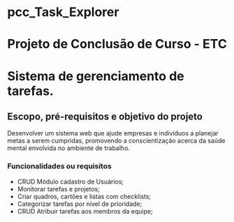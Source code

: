 # pcc_Task_Explorer

# Projeto de Conclusão de Curso - ETC
# Sistema de gerenciamento de tarefas.

## Escopo, pré-requisitos e objetivo do projeto

Desenvolver um sistema web que ajude empresas e indivíduos a planejar metas a serem cumpridas, promovendo a conscientização acerca da saúde mental envolvida no ambiente de trabalho.

### Funcionalidades ou requisítos

- CRUD Módulo cadastro de Usuários;
- Monitorar tarefas e projetos;
- Criar quadros, cartões e listas com checklists;
- Categorizar tarefas por nível de prioridade;
- CRUD Atribuir tarefas aos membros da equipe;
